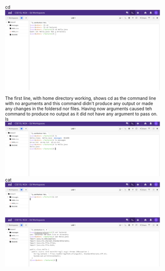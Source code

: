 cd
![Image](cd.png)

The first line, with home directory working, shows cd as the command line with no arguments and this command didn't produce any output or made any changes in the foldersd nor files. Having now arguments caused teh command to produce no output as it did not have any argument to pass on.
ls
![Image](ls.png)
cat
![Image](cat.png)
![Image](cat2.png)
